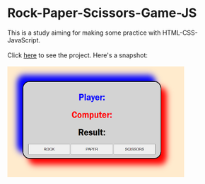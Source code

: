 # Rock-Paper-Scissors-Game-JS
This is a study aiming for making some practice with HTML-CSS-JavaScript.  <br/><br/>
Click <a href="https://buraxta.github.io/stopwatch-program/" target="_blank">here</a> to see the project. Here's a snapshot:<br/><br/>
<img src="ss.png" width="400" height="250"/>
